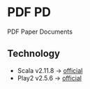 # PDF PD
PDF Paper Documents

## Technology
* Scala v2.11.8 -> [official](http://www.scala-lang.org/download/)
* Play2 v2.5.6 -> [official](https://www.playframework.com/download)
